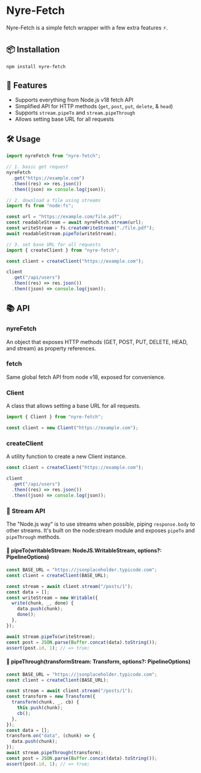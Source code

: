 # Nyre-Fetch

Nyre-Fetch is a simple fetch wrapper with a few extra features ⚡️.

## 📦 Installation

```bash
npm install nyre-fetch
```

## 🌟 Features

- Supports everything from Node.js v18 fetch API
- Simplified API for HTTP methods (`get`, `post`, `put`, `delete`, & `head`)
- Supports `stream.pipeTo` and `stream.pipeThrough`
- Allows setting base URL for all requests

## 🛠️ Usage

```js
import nyreFetch from "nyre-fetch";

// 1. basic get request
nyreFetch
  .get("https://example.com")
  .then((res) => res.json())
  .then((json) => console.log(json));

// 2. download a file using streams
import fs from "node:fs";

const url = "https://example.com/file.pdf";
const readableStream = await nyreFetch.stream(url);
const writeStream = fs.createWriteStream("./file.pdf");
await readableStream.pipeTo(writeStream);

// 3. set base URL for all requests
import { createClient } from "nyre-fetch";

const client = createClient("https://example.com");

client
  .get("/api/users")
  .then((res) => res.json())
  .then((json) => console.log(json));
```

## 📚 API

### nyreFetch

An object that exposes HTTP methods (GET, POST, PUT, DELETE, HEAD, and stream) as property references.

### fetch

Same global fetch API from node v18, exposed for convenience.

### Client

A class that allows setting a base URL for all requests.

```js
import { Client } from "nyre-fetch";

const client = new Client("https://example.com");
```

### createClient

A utility function to create a new Client instance.

```ts
const client = createClient("https://example.com");

client
  .get("/api/users")
  .then((res) => res.json())
  .then((json) => console.log(json));
```

### 📡 Stream API

The "Node.js way" is to use streams when possible, piping `response.body` to other streams. It's built on the node:stream module and exposes `pipeTo` and `pipeThrough` methods.

#### 🚰 pipeTo(writableStream: NodeJS.WritableStream, options?: PipelineOptions)

```js
const BASE_URL = "https://jsonplaceholder.typicode.com";
const client = createClient(BASE_URL);

const stream = await client.stream("/posts/1");
const data = [];
const writeStream = new Writable({
  write(chunk, _, done) {
    data.push(chunk);
    done();
  },
});

await stream.pipeTo(writeStream);
const post = JSON.parse(Buffer.concat(data).toString());
assert(post.id, 1); // => true;
```

#### 🔀 pipeThrough(transformStream: Transform, options?: PipelineOptions)

```js
const BASE_URL = "https://jsonplaceholder.typicode.com";
const client = createClient(BASE_URL);

const stream = await client.stream("/posts/1");
const transform = new Transform({
  transform(chunk, _, cb) {
    this.push(chunk);
    cb();
  },
});
const data = [];
transform.on("data", (chunk) => {
  data.push(chunk);
});
await stream.pipeThrough(transform);
const post = JSON.parse(Buffer.concat(data).toString());
assert(post.id, 1); // => true;
```

